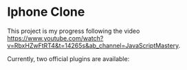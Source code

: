 # Iphone Clone

This project is my progress following the video https://www.youtube.com/watch?v=RbxHZwFtRT4&t=14265s&ab_channel=JavaScriptMastery.

Currently, two official plugins are available:

